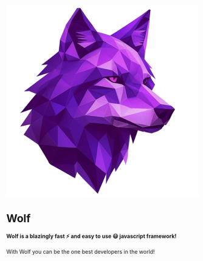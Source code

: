 ![1722338434999](images/README/1722338434999.png)

# Wolf

#### Wolf is a blazingly fast ⚡ and easy to use 😃 javascript framework!

With Wolf you can be the one best developers in the world!

